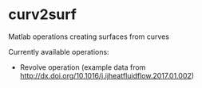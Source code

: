 # curv2surf
Matlab operations creating surfaces from curves

Currently available operations:
- Revolve operation (example data from http://dx.doi.org/10.1016/j.ijheatfluidflow.2017.01.002)
